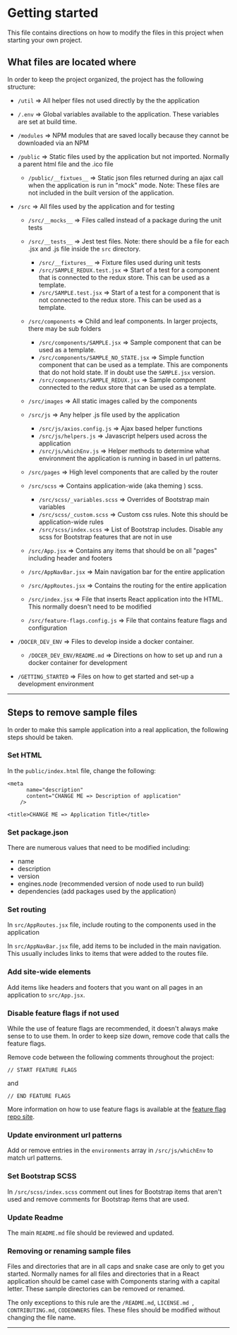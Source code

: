 # Getting started

This file contains directions on how to modify the files in this project when starting your own project.

## What files are located where

In order to keep the project organized, the project has the following structure:

- `/util` => All helper files not used directly by the the application
- `/.env` => Global variables available to the application. These variables are set at build time.
- `/modules` => NPM modules that are saved locally because they cannot be downloaded via an NPM
- `/public` => Static files used by the application but not imported. Normally a parent html file and the .ico file
  - `/public/__fixtues__` => Static json files returned during an ajax call when the application is run in "mock" mode. Note: These files are not included in the built version of the application.
- `/src` => All files used by the application and for testing

  - `/src/__mocks__` => Files called instead of a package during the unit tests
  - `/src/__tests__` => Jest test files. Note: there should be a file for each .jsx and .js file inside the `src` directory.

    - `/src/__fixtures__` => Fixture files used during unit tests
    - `/src/SAMPLE_REDUX.test.jsx` => Start of a test for a component that is connected to the redux store. This can be used as a template.
    - `/src/SAMPLE.test.jsx` => Start of a test for a component that is not connected to the redux store. This can be used as a template.

  - `/src/components` => Child and leaf components. In larger projects, there may be sub folders

    - `/src/components/SAMPLE.jsx` => Sample component that can be used as a template.
    - `/src/components/SAMPLE_NO_STATE.jsx` => Simple function component that can be used as a template. This are components that do not hold state. If in doubt use the `SAMPLE.jsx` version.
    - `/src/components/SAMPLE_REDUX.jsx` => Sample component connected to the redux store that can be used as a template.

  - `/src/images` => All static images called by the components
  - `/src/js` => Any helper .js file used by the application
    - `/src/js/axios.config.js` => Ajax based helper functions
    - `/src/js/helpers.js` => Javascript helpers used across the application
    - `/src/js/whichEnv.js` => Helper methods to determine what environment the application is running in based in url patterns.
  - `/src/pages` => High level components that are called by the router
  - `/src/scss` => Contains application-wide (aka theming ) scss.
    - `/src/scss/_variables.scss` => Overrides of Bootstrap main variables
    - `/src/scss/_custom.scss` => Custom css rules. Note this should be application-wide rules
    - `/src/scss/index.scss` => List of Bootstrap includes. Disable any scss for Bootstrap features that are not in use
  - `/src/App.jsx` => Contains any items that should be on all "pages" including header and footers
  - `/src/AppNavBar.jsx` => Main navigation bar for the entire application
  - `/src/AppRoutes.jsx` => Contains the routing for the entire application
  - `/src/index.jsx` => File that inserts React application into the HTML. This normally doesn't need to be modified

  - `/src/feature-flags.config.js` => File that contains feature flags and configuration

- `/DOCER_DEV_ENV` => Files to develop inside a docker container.
  - `/DOCER_DEV_ENV/README.md` => Directions on how to set up and run a docker container for development
- `/GETTING_STARTED` => Files on how to get started and set-up a development environment

---

## Steps to remove sample files

In order to make this sample application into a real application, the following steps should be taken.

### Set HTML

In the `public/index.html` file, change the following:

```
<meta
      name="description"
      content="CHANGE ME => Description of application"
    />
```

```
<title>CHANGE ME => Application Title</title>
```

### Set package.json

There are numerous values that need to be modified including:

- name
- description
- version
- engines.node (recommended version of node used to run build)
- dependencies (add packages used by the application)

### Set routing

In `src/AppRoutes.jsx` file, include routing to the components used in the application

In `src/AppNavBar.jsx` file, add items to be included in the main navigation. This usually includes links to items that were added to the routes file.

### Add site-wide elements

Add items like headers and footers that you want on all pages in an application to `src/App.jsx`.

### Disable feature flags if not used

While the use of feature flags are recommended, it doesn't always make sense to to use them. In order to keep size down, remove code that calls the feature flags.

Remove code between the following comments throughout the project:

```
// START FEATURE FLAGS
```

and

```
// END FEATURE FLAGS
```

More information on how to use feature flags is available at the [feature flag repo site](https://github.com/mydobie/featureFlags).

### Update environment url patterns

Add or remove entries in the `environments` array in `/src/js/whichEnv` to match url patterns.

### Set Bootstrap SCSS

In `/src/scss/index.scss` comment out lines for Bootstrap items that aren't used and remove comments for Bootstrap items that are used.

### Update Readme

The main `README.md` file should be reviewed and updated.

### Removing or renaming sample files

Files and directories that are in all caps and snake case are only to get you started. Normally names for all files and directories that in a React application should be camel case with Components staring with a capital letter. These sample directories can be removed or renamed.

The only exceptions to this rule are the `/README.md`, `LICENSE.md `, `CONTRIBUTING.md`, `CODEOWNERS`
files. These files should be modified without changing the file name.

---
